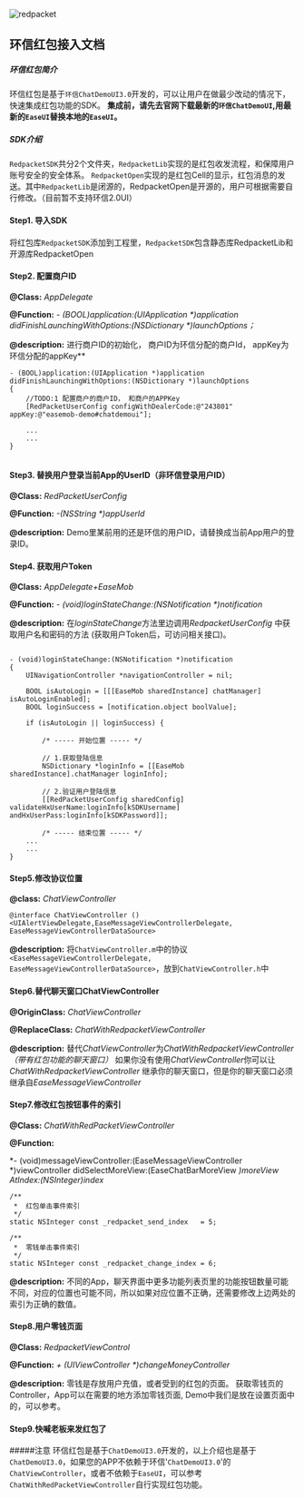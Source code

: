 
  ![redpacket](http://www.easemob.com/themes/official_v2/Public/img/site-brand@2x.png "环信红包")

## 环信红包接入文档

##### 环信红包简介
环信红包是基于`环信ChatDemoUI3.0`开发的，可以让用户在做最少改动的情况下，快速集成红包功能的SDK。
**集成前，请先去官网下载最新的`环信ChatDemoUI`,用最新的`EaseUI`替换本地的`EaseUI`。**

##### SDK介绍
`RedpacketSDK`共分2个文件夹，`RedpacketLib`实现的是红包收发流程，和保障用户账号安全的安全体系。 `RedpacketOpen`实现的是红包Cell的显示，红包消息的发送。其中`RedpacketLib`是闭源的，RedpacketOpen是开源的，用户可根据需要自行修改。（目前暂不支持环信2.0UI）


#### Step1. 导入SDK
 将红包库`RedpacketSDK`添加到工程里，`RedpacketSDK`包含静态库RedpacketLib和开源库RedpacketOpen

#### Step2. 配置商户ID
**@Class:** *AppDelegate*

**@Function:** *- (BOOL)application:(UIApplication \*)application didFinishLaunchingWithOptions:(NSDictionary \*)launchOptions；*

**@description:** 进行商户ID的初始化， 商户ID为环信分配的商户Id， appKey为环信分配的appKey**

```
- (BOOL)application:(UIApplication *)application didFinishLaunchingWithOptions:(NSDictionary *)launchOptions
{   
    //TODO:1 配置商户的商户ID， 和商户的APPKey
    [RedPacketUserConfig configWithDealerCode:@"243801" appKey:@"easemob-demo#chatdemoui"];
    
    ...
    ...
}
    
```

#### Step3. 替换用户登录当前App的UserID（非环信登录用户ID）
**@Class:** *RedPacketUserConfig*

**@Function:** *-(NSString \*)appUserId*

**@description:** Demo里某前用的还是环信的用户ID，请替换成当前App用户的登录ID。

#### Step4. 获取用户Token
**@Class:** *AppDelegate+EaseMob*

**@Function:** *- (void)loginStateChange:(NSNotification \*)notification*

**@description:** 在*loginStateChange*方法里边调用*RedpacketUserConfig* 中获取用户名和密码的方法 (获取用户Token后，可访问相关接口)。

```

- (void)loginStateChange:(NSNotification *)notification
{
    UINavigationController *navigationController = nil;
    
    BOOL isAutoLogin = [[[EaseMob sharedInstance] chatManager] isAutoLoginEnabled];
    BOOL loginSuccess = [notification.object boolValue];
    
    if (isAutoLogin || loginSuccess) {
		
		/* ----- 开始位置 ----- */
		
    	// 1.获取登陆信息
      	NSDictionary *loginInfo = [[EaseMob sharedInstance].chatManager loginInfo];
      	
      	// 2.验证用户登陆信息
        [[RedPacketUserConfig sharedConfig] validateHxUserName:loginInfo[kSDKUsername] 		andHxUserPass:loginInfo[kSDKPassword]];
        
		/* ----- 结束位置 ----- */        
    ...
    ...
}

```

#### Step5.修改协议位置
**@class:** *ChatViewController*

```
@interface ChatViewController ()<UIAlertViewDelegate,EaseMessageViewControllerDelegate, EaseMessageViewControllerDataSource>

```

**@description:** 将`ChatViewController.m`中的协议`<EaseMessageViewControllerDelegate, EaseMessageViewControllerDataSource>`，放到`ChatViewController.h`中

#### Step6.替代聊天窗口ChatViewController
**@OriginClass:** *ChatViewController*

**@ReplaceClass:** *ChatWithRedpacketViewController*

**@description:** 替代*ChatViewController*为*ChatWithRedpacketViewController（带有红包功能的聊天窗口）* 如果你没有使用*ChatViewController*你可以让*ChatWithRedpacketViewController* 继承你的聊天窗口，但是你的聊天窗口必须继承自*EaseMessageViewController*
#### Step7.修改红包按钮事件的索引
**@Class:** *ChatWithRedPacketViewController*

**@Function:** 

*- (void)messageViewController:(EaseMessageViewController *)viewController didSelectMoreView:(EaseChatBarMoreView *)moreView AtIndex:(NSInteger)index*
```
/**
 *  红包单击事件索引
 */
static NSInteger const _redpacket_send_index   = 5;

/**
 *  零钱单击事件索引
 */
static NSInteger const _redpacket_change_index = 6;```**@description:** 不同的App，聊天界面中更多功能列表页里的功能按钮数量可能不同，对应的位置也可能不同，所以如果对应位置不正确，还需要修改上边两处的索引为正确的数值。#### Step8.用户零钱页面
**@Class:** *RedpacketViewControl*

**@Function:** *+ (UIViewController \*)changeMoneyController* 

**@description:** 零钱是存放用户充值，或者受到的红包的页面。 获取零钱页的Controller，App可以在需要的地方添加零钱页面, Demo中我们是放在设置页面中的，可以参考。#### Step9.快喊老板来发红包了


#####注意
环信红包是基于`ChatDemoUI3.0`开发的，以上介绍也是基于`ChatDemoUI3.0`，如果您的APP不依赖于环信'`ChatDemoUI3.0`'的`ChatViewController`，或者不依赖于`EaseUI`，可以参考`ChatWithRedPacketViewController`自行实现红包功能。